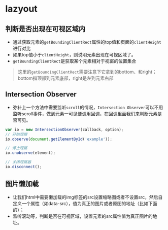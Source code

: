 # lazyout
## 判断是否出现在可视区域内
- 通过获取元素的`getBoundingClientRect`属性的top值和页面的`clientHeight`进行对比
- 如果top值小于`clientHeight`，则说明元素出现在可视区域了。
- `getBoundingClientRect`是获取某个元素相对于视窗的位置集合

> 这里的`getBoundingClientRect`需要注意下它拿到的bottom、和right；bottom指顶部到元素底部，right是左到元素右部

## Intersection Observer
  - 弥补上一个方法中需要监听`scroll`的情况，`Intersection Observer`可以不用监听scroll事件，做到元素一可见便调用回调，在回调里面我们来判断元素是否可见。
```ts
var io = new IntersectionObserver(callback, option);
// 开始观察
io.observe(document.getElementById('example'));

// 停止观察
io.unobserve(element);

// 关闭观察器
io.disconnect();

```

## 图片懒加载
- 让我们html中需要懒加载的img标签的src设置缩略图或者不设置src，然后自定义一个属性（如data-src），值为真正的图片或者原图的地址（比如下面的）；
- 监听滚动等，判断是否在可视区域，设置元素的src属性值为真正图片的地址。